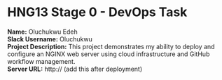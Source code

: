# HNG13 Stage 0 - DevOps Task

**Name:** Oluchukwu Edeh  
**Slack Username:** Oluchukwu  
**Project Description:** This project demonstrates my ability to deploy 
and configure an NGINX web server using cloud infrastructure and GitHub 
workflow management.  
**Server URL:** http://<your-server-ip>  (add this after deployment)

